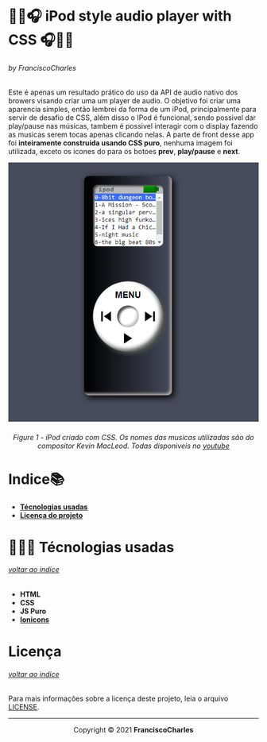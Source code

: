 # 


<p align="center">
  <h1><b>📱🎵🎧 iPod style audio player with CSS 🎧🎵📱</b></h1>
  <h6>by <i>FranciscoCharles</i></h6>
</p>
<p align="justify">

Este é apenas um resultado prático do uso da API de audio nativo dos browers visando criar uma
um player de audio. O objetivo foi criar uma aparencia simples, então lembrei da forma de um iPod, principalmente
para servir de desafio de CSS, além disso o IPod é funcional, sendo possivel dar play/pause nas músicas, tambem é possivel interagir com o display fazendo as musicas serem tocas apenas clicando nelas. A parte de front desse app foi **inteiramente construida usando CSS puro**, nenhuma imagem foi utilizada, exceto os icones do para os botoes **prev**, **play/pause** e **next**.
</p>

<div align="center">
    <img src="./src/result.png">
    <br>
    <h6>
        Figure 1 - iPod criado com CSS. Os nomes das musicas
        utilizadas são do compositor Kevin MacLeod. Todas disponiveis no <a href="https://www.youtube.com/playlist?list=PLrwYF1Q780z-5naGR0lBXRC-mVfg5OmxI" alt="playlist">youtube</a>
    </h6>
</div>

# <a name=index>Indice📚</a>

- [**Técnologias usadas**](#tecno)
- [**Licença do projeto**](#license)

# **<a name=tecno>🔮🔮🔮 Técnologias usadas </a>** <h6>[voltar ao indice](#index)</h6>

+ **HTML**
+ **CSS**
+ **JS Puro**
+ [**Ionicons**](https://ionic.io/ionicons/v4)


# **<a name=license>Licença</a>**  <h6>[voltar ao indice](#index)</h6>

Para mais informações sobre a licença deste projeto, leia o arquivo <a href="./LICENSE" title="go to license file">LICENSE</a>.

---
<p align="center">
    Copyright © 2021 <b>FranciscoCharles</b>
</p>
